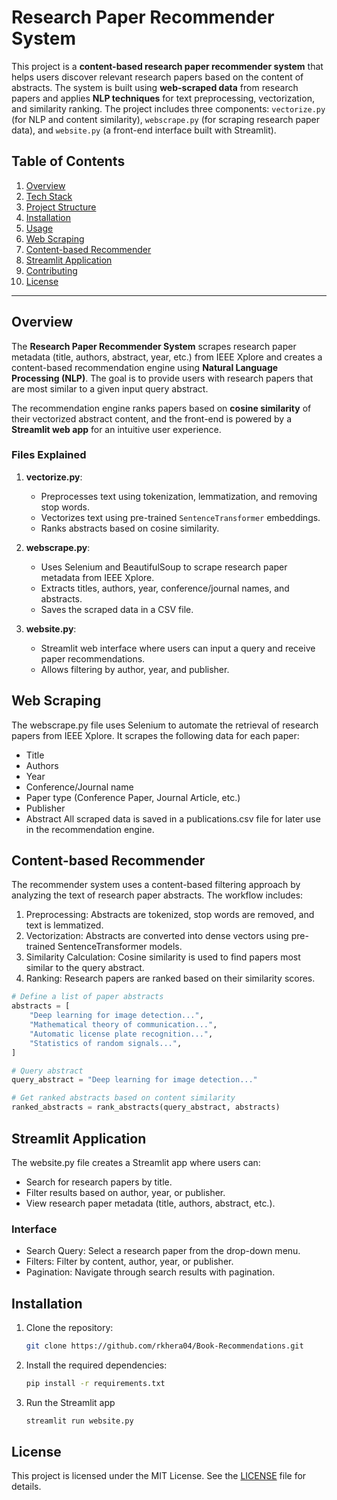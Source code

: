 # Research Paper Recommender System

This project is a **content-based research paper recommender system** that helps users discover relevant research papers based on the content of abstracts. The system is built using **web-scraped data** from research papers and applies **NLP techniques** for text preprocessing, vectorization, and similarity ranking. The project includes three components: `vectorize.py` (for NLP and content similarity), `webscrape.py` (for scraping research paper data), and `website.py` (a front-end interface built with Streamlit).

## Table of Contents

1. [Overview](#overview)
2. [Tech Stack](#tech-stack)
3. [Project Structure](#project-structure)
4. [Installation](#installation)
5. [Usage](#usage)
6. [Web Scraping](#web-scraping)
7. [Content-based Recommender](#content-based-recommender)
8. [Streamlit Application](#streamlit-application)
9. [Contributing](#contributing)
10. [License](#license)

---

## Overview

The **Research Paper Recommender System** scrapes research paper metadata (title, authors, abstract, year, etc.) from IEEE Xplore and creates a content-based recommendation engine using **Natural Language Processing (NLP)**. The goal is to provide users with research papers that are most similar to a given input query abstract.

The recommendation engine ranks papers based on **cosine similarity** of their vectorized abstract content, and the front-end is powered by a **Streamlit web app** for an intuitive user experience.




### Files Explained

1. **vectorize.py**:
   - Preprocesses text using tokenization, lemmatization, and removing stop words.
   - Vectorizes text using pre-trained `SentenceTransformer` embeddings.
   - Ranks abstracts based on cosine similarity.

2. **webscrape.py**:
   - Uses Selenium and BeautifulSoup to scrape research paper metadata from IEEE Xplore.
   - Extracts titles, authors, year, conference/journal names, and abstracts.
   - Saves the scraped data in a CSV file.

3. **website.py**:
   - Streamlit web interface where users can input a query and receive paper recommendations.
   - Allows filtering by author, year, and publisher.

## Web Scraping
The webscrape.py file uses Selenium to automate the retrieval of research papers from IEEE Xplore. It scrapes the following data for each paper:
- Title
- Authors
- Year
- Conference/Journal name
- Paper type (Conference Paper, Journal Article, etc.)
- Publisher
- Abstract
All scraped data is saved in a publications.csv file for later use in the recommendation engine.

## Content-based Recommender
The recommender system uses a content-based filtering approach by analyzing the text of research paper abstracts. The workflow includes:
1. Preprocessing: Abstracts are tokenized, stop words are removed, and text is lemmatized.
2. Vectorization: Abstracts are converted into dense vectors using pre-trained SentenceTransformer models.
3. Similarity Calculation: Cosine similarity is used to find papers most similar to the query abstract.
4. Ranking: Research papers are ranked based on their similarity scores.
```python
# Define a list of paper abstracts
abstracts = [
    "Deep learning for image detection...",
    "Mathematical theory of communication...",
    "Automatic license plate recognition...",
    "Statistics of random signals...",
]

# Query abstract
query_abstract = "Deep learning for image detection..."

# Get ranked abstracts based on content similarity
ranked_abstracts = rank_abstracts(query_abstract, abstracts)
```
## Streamlit Application
The website.py file creates a Streamlit app where users can:
- Search for research papers by title.
- Filter results based on author, year, or publisher.
- View research paper metadata (title, authors, abstract, etc.).
### Interface
- Search Query: Select a research paper from the drop-down menu.
- Filters: Filter by content, author, year, or publisher.
- Pagination: Navigate through search results with pagination.


## Installation

1. Clone the repository:

   ```bash
   git clone https://github.com/rkhera04/Book-Recommendations.git
   ```
2. Install the required dependencies:
   ```bash
   pip install -r requirements.txt
   ```
4. Run the Streamlit app
   ```bash
   streamlit run website.py
   ```

## License
This project is licensed under the MIT License. See the [LICENSE](LICENSE) file for details.

